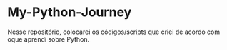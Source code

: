 # My-Python-Journey
Nesse repositório, colocarei os códigos/scripts que criei de acordo com oque aprendi sobre Python.

